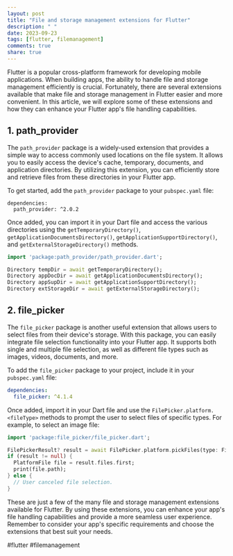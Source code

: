 ```yaml
---
layout: post
title: "File and storage management extensions for Flutter"
description: " "
date: 2023-09-23
tags: [flutter, filemanagement]
comments: true
share: true
---
```


Flutter is a popular cross-platform framework for developing mobile applications. When building apps, the ability to handle file and storage management efficiently is crucial. Fortunately, there are several extensions available that make file and storage management in Flutter easier and more convenient. In this article, we will explore some of these extensions and how they can enhance your Flutter app's file handling capabilities.

## 1. path_provider

The `path_provider` package is a widely-used extension that provides a simple way to access commonly used locations on the file system. It allows you to easily access the device's cache, temporary, documents, and application directories. By utilizing this extension, you can efficiently store and retrieve files from these directories in your Flutter app.

To get started, add the `path_provider` package to your `pubspec.yaml` file:

```
dependencies:
  path_provider: ^2.0.2
```

Once added, you can import it in your Dart file and access the various directories using the `getTemporaryDirectory()`, `getApplicationDocumentsDirectory()`, `getApplicationSupportDirectory()`, and `getExternalStorageDirectory()` methods.

```dart
import 'package:path_provider/path_provider.dart';

Directory tempDir = await getTemporaryDirectory();
Directory appDocDir = await getApplicationDocumentsDirectory();
Directory appSupDir = await getApplicationSupportDirectory();
Directory extStorageDir = await getExternalStorageDirectory();
```

## 2. file_picker

The `file_picker` package is another useful extension that allows users to select files from their device's storage. With this package, you can easily integrate file selection functionality into your Flutter app. It supports both single and multiple file selection, as well as different file types such as images, videos, documents, and more.

To add the `file_picker` package to your project, include it in your `pubspec.yaml` file:

```yaml
dependencies:
  file_picker: ^4.1.4
```

Once added, import it in your Dart file and use the `FilePicker.platform.<fileType>` methods to prompt the user to select files of specific types. For example, to select an image file:

```dart
import 'package:file_picker/file_picker.dart';

FilePickerResult? result = await FilePicker.platform.pickFiles(type: FileType.image);
if (result != null) {
  PlatformFile file = result.files.first;
  print(file.path);
} else {
  // User canceled file selection.
}
```

These are just a few of the many file and storage management extensions available for Flutter. By using these extensions, you can enhance your app's file handling capabilities and provide a more seamless user experience. Remember to consider your app's specific requirements and choose the extensions that best suit your needs.

#flutter #filemanagement